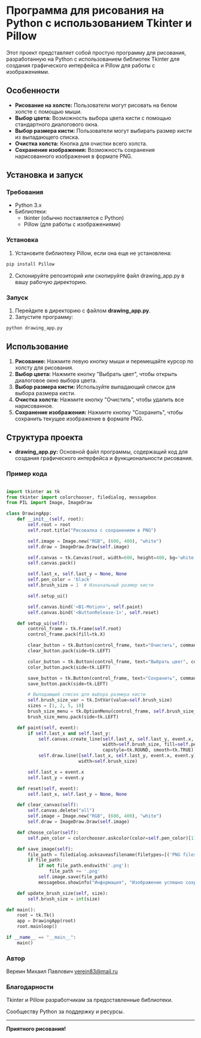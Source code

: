 # Программа для рисования на Python с использованием Tkinter и Pillow
Этот проект представляет собой простую программу для рисования, разработанную на Python с 
использованием библиотек Tkinter для создания графического интерфейса и Pillow для работы с 
изображениями.

## Особенности
* __Рисование на холсте:__ Пользователи могут рисовать на белом холсте с помощью мыши.
* __Выбор цвета:__ Возможность выбора цвета кисти с помощью стандартного диалогового окна.
* __Выбор размера кисти:__ Пользователи могут выбирать размер кисти из выпадающего списка.
* __Очистка холста:__ Кнопка для очистки всего холста.
* __Сохранение изображения:__ Возможность сохранения нарисованного изображения в формате PNG.

## Установка и запуск
### Требования
* Python 3.x
* Библиотеки:
    * tkinter (обычно поставляется с Python)
    * Pillow (для работы с изображениями)

### Установка
1. Установите библиотеку Pillow, если она еще не установлена:
``` python
pip install Pillow
```
2. Склонируйте репозиторий или скопируйте файл drawing_app.py в вашу рабочую директорию.

### Запуск
1. Перейдите в директорию с файлом __drawing_app.py__.
2. Запустите программу:
```python
python drawing_app.py
```
## Использование
1. __Рисование:__ Нажмите левую кнопку мыши и перемещайте курсор по холсту для рисования.
2. __Выбор цвета:__ Нажмите кнопку "Выбрать цвет", чтобы открыть диалоговое окно выбора цвета.
3. __Выбор размера кисти:__ Используйте выпадающий список для выбора размера кисти.
4. __Очистка холста:__ Нажмите кнопку "Очистить", чтобы удалить все нарисованное.
5. __Сохранение изображения:__ Нажмите кнопку "Сохранить", чтобы сохранить текущее изображение
в формате PNG.

## Структура проекта
* __drawing_app.py:__ Основной файл программы, содержащий код для создания графического
интерфейса и функциональности рисования.

### Пример кода
```python

import tkinter as tk
from tkinter import colorchooser, filedialog, messagebox
from PIL import Image, ImageDraw

class DrawingApp:
    def __init__(self, root):
        self.root = root
        self.root.title("Рисовалка с сохранением в PNG")

        self.image = Image.new("RGB", (600, 400), "white")
        self.draw = ImageDraw.Draw(self.image)

        self.canvas = tk.Canvas(root, width=600, height=400, bg='white')
        self.canvas.pack()

        self.last_x, self.last_y = None, None
        self.pen_color = 'black'
        self.brush_size = 1  # Изначальный размер кисти

        self.setup_ui()

        self.canvas.bind('<B1-Motion>', self.paint)
        self.canvas.bind('<ButtonRelease-1>', self.reset)

    def setup_ui(self):
        control_frame = tk.Frame(self.root)
        control_frame.pack(fill=tk.X)

        clear_button = tk.Button(control_frame, text="Очистить", command=self.clear_canvas)
        clear_button.pack(side=tk.LEFT)

        color_button = tk.Button(control_frame, text="Выбрать цвет", command=self.choose_color)
        color_button.pack(side=tk.LEFT)

        save_button = tk.Button(control_frame, text="Сохранить", command=self.save_image)
        save_button.pack(side=tk.LEFT)

        # Выпадающий список для выбора размера кисти
        self.brush_size_var = tk.IntVar(value=self.brush_size)
        sizes = [1, 2, 5, 10]
        brush_size_menu = tk.OptionMenu(control_frame, self.brush_size_var, *sizes, command=self.update_brush_size)
        brush_size_menu.pack(side=tk.LEFT)

    def paint(self, event):
        if self.last_x and self.last_y:
            self.canvas.create_line(self.last_x, self.last_y, event.x, event.y,
                                    width=self.brush_size, fill=self.pen_color,
                                    capstyle=tk.ROUND, smooth=tk.TRUE)
            self.draw.line([self.last_x, self.last_y, event.x, event.y], fill=self.pen_color,
                           width=self.brush_size)

        self.last_x = event.x
        self.last_y = event.y

    def reset(self, event):
        self.last_x, self.last_y = None, None

    def clear_canvas(self):
        self.canvas.delete("all")
        self.image = Image.new("RGB", (600, 400), "white")
        self.draw = ImageDraw.Draw(self.image)

    def choose_color(self):
        self.pen_color = colorchooser.askcolor(color=self.pen_color)[1]

    def save_image(self):
        file_path = filedialog.asksaveasfilename(filetypes=[('PNG files', '*.png')])
        if file_path:
            if not file_path.endswith('.png'):
                file_path += '.png'
            self.image.save(file_path)
            messagebox.showinfo("Информация", "Изображение успешно сохранено!")

    def update_brush_size(self, size):
        self.brush_size = int(size)

def main():
    root = tk.Tk()
    app = DrawingApp(root)
    root.mainloop()

if __name__ == "__main__":
    main()
```

### Автор
Вереин Михаил Павлович
verein83@mail.ru

### Благодарности
Tkinter и Pillow разработчикам за предоставленные библиотеки.

Сообществу Python за поддержку и ресурсы.
_____
__Приятного рисования!__
